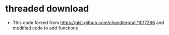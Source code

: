 # threaded download
- This code forked from https://gist.github.com/chandlerprall/1017266 and modified code to add functions
